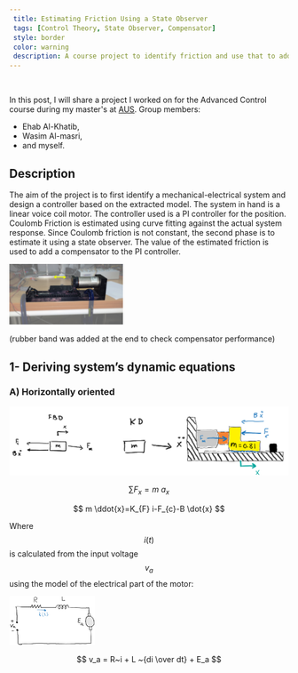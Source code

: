 ```yaml
---
 title: Estimating Friction Using a State Observer
 tags: [Control Theory, State Observer, Compensator]
 style: border
 color: warning
 description: A course project to identify friction and use that to add a friction compensator to the PI position controller.
---
```


<!-- Mathjax Support --> <script type="text/javascript" async  src="https://cdn.mathjax.org/mathjax/latest/MathJax.js?config=TeX-MML-AM_CHTML"> </script>

<br>

In this post, I will share a project I worked on for the Advanced Control course during my master's at [AUS](https://www.aus.edu/).  Group members: 

- Ehab Al-Khatib,
- Wasim Al-masri,
- and myself.

## Description

The aim of the project is to first identify a mechanical-electrical system and design a controller based on the extracted model. The system in hand is a linear voice coil motor. The controller used is a PI controller for the position. Coulomb Friction is estimated using curve fitting against the actual system response. Since Coulomb friction is not constant, the second phase is to estimate it using a state observer. The value of the estimated friction is used to add a compensator to the PI controller.

<img src="/assets/images/blog/friction/linear_motor.jpg" style="zoom: 20%;" />

(rubber band was added at the end to check compensator performance)



## 1- Deriving system’s dynamic equations

### A) Horizontally oriented

![](/assets/images/blog/friction/FBD.png)




$$
\sum F_x = m ~a_x
$$

$$
m \ddot{x}=K_{F} i-F_{c}-B \dot{x}
$$


Where $$i(t)$$ is calculated from the input voltage $$v_a$$ using the model of the electrical part of the motor:


<img src="/assets/images/blog/friction/circuit_diagram.png" style="zoom: 15%;" />

$$
v_a = R~i + L ~{di \over dt} + E_a
$$

<br>
<br>
<br>
<br>

